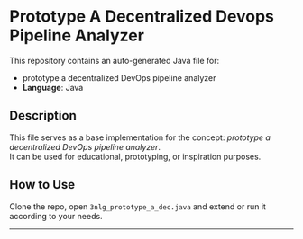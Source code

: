 # Prototype A Decentralized Devops Pipeline Analyzer

This repository contains an auto-generated Java file for:

- prototype a decentralized DevOps pipeline analyzer
- **Language**: Java

## Description

This file serves as a base implementation for the concept: *prototype a decentralized DevOps pipeline analyzer*.  
It can be used for educational, prototyping, or inspiration purposes.

## How to Use

Clone the repo, open `3nlg_prototype_a_dec.java` and extend or run it according to your needs.

---


